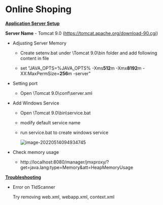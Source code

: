 # Online Shoping

**<u>Application Server Setup</u>**

**Server Name** - Tomcat 9.0 (https://tomcat.apache.org/download-90.cgi) 

- Adjusting Server Memory

  - Create setenv.bat under \Tomcat 9.0\bin folder and add following content in file 

  - set "JAVA_OPTS=%JAVA_OPTS% -Xms**512**m -Xmx**8192**m -XX:MaxPermSize=**256**m -server"

- Setting port 

  - Open \Tomcat 9.0\conf\server.xml

    <Connector port="8088" protocol="HTTP/1.1"
                   connectionTimeout="20000"
                   redirectPort="8443" />

- Add Windows Service

  - Open \Tomcat 9.0\bin\service.bat 

  - modify default service name 

  - run service.bat to create windows service

    ![image-20220514094934745](C:\Users\Pravin\AppData\Roaming\Typora\typora-user-images\image-20220514094934745.png)

- Check memory usage
  - http://localhost:8080/manager/jmxproxy/?get=java.lang:type=Memory&att=HeapMemoryUsage

**<u>Troubleshooting</u>**

- Error on TldScanner 

  Try removing web.xml, webapp.xml, context.xml

  